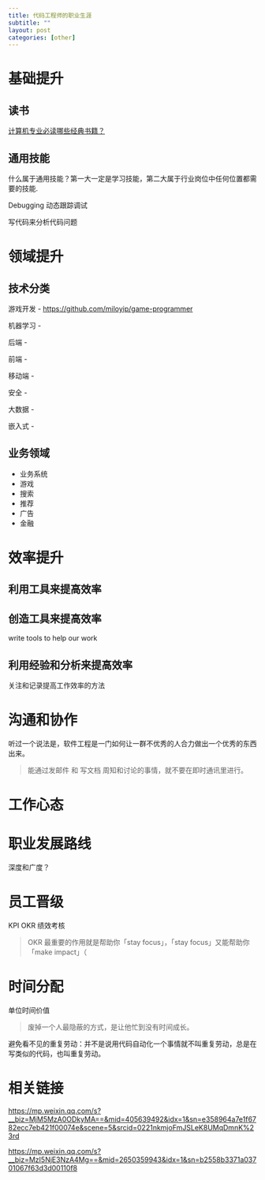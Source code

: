 ```yaml
---
title: 代码工程师的职业生涯
subtitle: ""
layout: post
categories: [other]
---
```


# 基础提升

## 读书

[计算机专业必读哪些经典书籍？](https://www.zhihu.com/question/273973062)

## 通用技能

什么属于通用技能？第一大一定是学习技能，第二大属于行业岗位中任何位置都需要的技能.

Debugging 动态跟踪调试

写代码来分析代码问题


# 领域提升

## 技术分类

游戏开发 - https://github.com/miloyip/game-programmer

机器学习 - 

后端 - 

前端 - 

移动端 - 

安全 - 

大数据 -

嵌入式 -

## 业务领域

- 业务系统
- 游戏
- 搜索
- 推荐
- 广告
- 金融


# 效率提升

## 利用工具来提高效率

## 创造工具来提高效率

write tools to help our work

## 利用经验和分析来提高效率

关注和记录提高工作效率的方法



# 沟通和协作

听过一个说法是，软件工程是一门如何让一群不优秀的人合力做出一个优秀的东西出来。

> 能通过发邮件 和 写文档 周知和讨论的事情，就不要在即时通讯里进行。


# 工作心态



# 职业发展路线

深度和广度？


# 员工晋级

KPI OKR 绩效考核
> OKR 最重要的作用就是帮助你「stay focus」，「stay focus」又能帮助你「make impact」（


# 时间分配

单位时间价值

> 废掉一个人最隐蔽的方式，是让他忙到没有时间成长。

避免看不见的重复劳动：并不是说用代码自动化一个事情就不叫重复劳动，总是在写类似的代码，也叫重复劳动。



# 相关链接

https://mp.weixin.qq.com/s?__biz=MjM5MzA0ODkyMA==&mid=405639492&idx=1&sn=e358964a7e1f6782ecc7eb421f00074e&scene=5&srcid=0221nkmjoFmJSLeK8UMqDmnK%23rd

https://mp.weixin.qq.com/s?__biz=MzI5NjE3NzA4Mg==&mid=2650359943&idx=1&sn=b2558b3371a03701067f63d3d00110f8